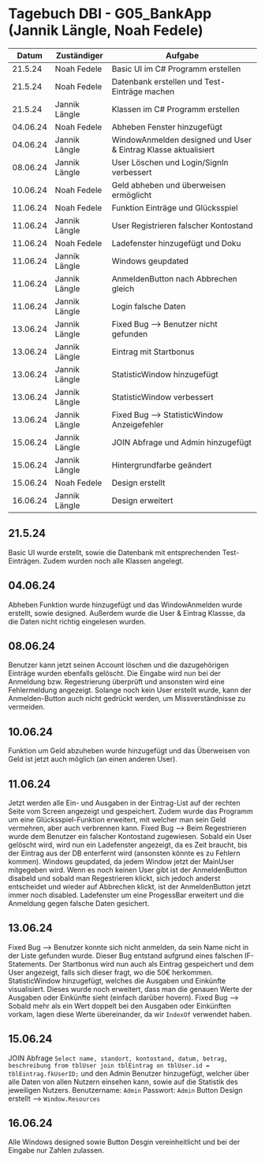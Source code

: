 # Tagebuch DBI - G05_BankApp (Jannik Längle, Noah Fedele)

|Datum|Zuständiger|Aufgabe|
|-----|-----------|-------|
|21.5.24|Noah Fedele|Basic UI im C# Programm erstellen|
|21.5.24|Noah Fedele|Datenbank erstellen und Test-Einträge machen|
|21.5.24|Jannik Längle|Klassen im C# Programm erstellen|
|04.06.24|Noah Fedele|Abheben Fenster hinzugefügt|
|04.06.24|Jannik Längle|WindowAnmelden designed und User & Eintrag Klasse aktualisiert|
|08.06.24|Jannik Längle|User Löschen und Login/SignIn verbessert|
|10.06.24|Noah Fedele|Geld abheben und überweisen ermöglicht|
|11.06.24|Noah Fedele|Funktion Einträge und Glücksspiel|
|11.06.24|Jannik Längle|User Registrieren falscher Kontostand|
|11.06.24|Noah Fedele|Ladefenster hinzugefügt und Doku|
|11.06.24|Jannik Längle|Windows geupdated|
|11.06.24|Jannik Längle|AnmeldenButton nach Abbrechen gleich|
|11.06.24|Jannik Längle|Login falsche Daten|
|13.06.24|Jannik Längle|Fixed Bug --> Benutzer nicht gefunden|
|13.06.24|Jannik Längle|Eintrag mit Startbonus|
|13.06.24|Jannik Längle|StatisticWindow hinzugefügt|
|13.06.24|Jannik Längle|StatisticWindow verbessert|
|13.06.24|Jannik Längle|Fixed Bug --> StatisticWindow Anzeigefehler|
|15.06.24|Jannik Längle|JOIN Abfrage und Admin hinzugefügt|
|15.06.24|Jannik Längle|Hintergrundfarbe geändert|
|15.06.24|Noah Fedele|Design erstellt|
|16.06.24|Jannik Längle|Design erweitert|

## 21.5.24
Basic UI wurde erstellt, sowie die Datenbank mit entsprechenden Test-Einträgen. Zudem wurden noch alle Klassen angelegt.

## 04.06.24
Abheben Funktion wurde hinzugefügt und das WindowAnmelden wurde erstellt, sowie designed. Außerdem wurde die User & Eintrag Klassse, da die Daten nicht richtig eingelesen wurden.

## 08.06.24
Benutzer kann jetzt seinen Account löschen und die dazugehörigen Einträge wurden ebenfalls gelöscht. Die Eingabe wird nun bei der Anmeldung bzw. Regestrierung überprüft und ansonsten wird eine Fehlermeldung angezeigt. Solange noch kein User erstellt wurde, kann der Anmelden-Button auch nicht gedrückt werden, um Missverständnisse zu vermeiden.

## 10.06.24
Funktion um Geld abzuheben wurde hinzugefügt und das Überweisen von Geld ist jetzt auch möglich (an einen anderen User).

## 11.06.24
Jetzt werden alle Ein- und Ausgaben in der Eintrag-List auf der rechten Seite vom Screen angezeigt und gespeichert. Zudem wurde das Programm um eine Glücksspiel-Funktion erweitert, mit welcher man sein Geld vermehren, aber auch verbrennen kann.
Fixed Bug --> Beim Regestrieren wurde dem Benutzer ein falscher Kontostand zugewiesen.
Sobald ein User gelöscht wird, wird nun ein Ladefenster angezeigt, da es Zeit braucht, bis der Eintrag aus der DB enterfernt wird (ansonsten könnte es zu Fehlern kommen).
Windows geupdated, da jedem Window jetzt der MainUser mitgegeben wird.
Wenn es noch keinen User gibt ist der AnmeldenButton disabeld und sobald man Regestrieren klickt, sich jedoch anderst entscheidet und wieder auf Abbrechen klickt, ist der AnmeldenButton jetzt immer noch disabled.
Ladefenster um eine ProgessBar erweitert und die Anmeldung gegen falsche Daten gesichert.

## 13.06.24
Fixed Bug --> Benutzer konnte sich nicht anmelden, da sein Name nicht in der Liste gefunden wurde. Dieser Bug entstand aufgrund eines falschen IF-Statements.
Der Startbonus wird nun auch als Eintrag gespeichert und dem User angezeigt, falls sich dieser fragt, wo die 50€ herkommen.
StatisticWindow hinzugefügt, welches die Ausgaben und Einkünfte visualisiert. Dieses wurde noch erweitert, dass man die genauen Werte der Ausgaben oder Einkünfte sieht (einfach darüber hovern).
Fixed Bug --> Sobald mehr als ein Wert doppelt bei den Ausgaben oder Einkünften vorkam, lagen diese Werte übereinander, da wir `IndexOf` verwendet haben.

## 15.06.24
JOIN Abfrage `Select name, standort, kontostand, datum, betrag, beschreibung from tblUser join tblEintrag on tblUser.id = tblEintrag.fkUserID;` und den Admin Benutzer hinzugefügt, welcher über alle Daten von allen Nutzern einsehen kann, sowie auf die Statistik des jeweiligen Nutzers. Benutzername: `Admin` Passwort: `Admin`
Button Design erstellt --> `Window.Resources`

## 16.06.24
Alle Windows designed sowie Button Desgin vereinheitlicht und bei der Eingabe nur Zahlen zulassen.